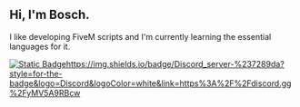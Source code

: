 ## Hi, I'm Bosch.
I like developing FiveM scripts and I'm currently learning the essential languages for it.

[![Static Badge](https://img.shields.io/badge/Discord_server-rgb(220%2C%20220%2C%20220)?style=for-the-badge&logo=Discord&link=https%3A%2F%2Fdiscord.gg%2FyMV5A9RBcw)](https://img.shields.io/badge/Discord_server-%237289da?style=for-the-badge&logo=Discord&logoColor=white&link=https%3A%2F%2Fdiscord.gg%2FyMV5A9RBcw
)https://img.shields.io/badge/Discord_server-%237289da?style=for-the-badge&logo=Discord&logoColor=white&link=https%3A%2F%2Fdiscord.gg%2FyMV5A9RBcw

